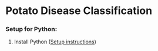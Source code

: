 # Potato Disease Classification

### Setup for Python:

1. Install Python ([Setup instructions](https://github.com/THOMASKSEBASTIAN/Artificial_Intelligence/blob/main/Deep_Learning/RAEDME.md#:~:text=Install%20Python%20(-,Setup%20instructions,-)))
